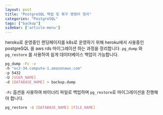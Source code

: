 ```yaml
---
layout: post
title: "PostgreSQL 백업 및 복구 명령어 정리"
categories: "PostgreSQL"
tags: ["backup"]
sidebar: ['article-menu']
---
```


heroku로 운영중인 랜딩페이지를 k8s로 운영하기 위해
heroku에서 사용중인 postgreSQL 을 aws rds 마이그레이션 하는 과정을 정리합니다.
`pg_dump` 와 `pg_restore` 를 사용하여 쉽게 데이터베이스 백업이 가능합니다. 

``` bash
pg_dump -Fc -v 
-h "ec2-34.compute-1.amazonaws.com" 
-p 5432 
-U [USER_NAME]
-d [DATABASE_NAME] > backup.dump
```


`-Fc` 옵션을 사용하여 바이너리 파일로 백업하며 `pg_restore`로 마이그레이션을 진행해야 합니다.
``` bash
pg_restore -d [DATABASE_NAME] [FILE_NAME]
```